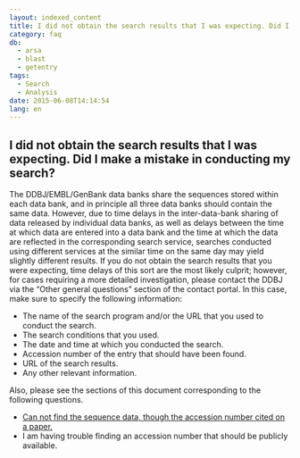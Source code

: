 ```yaml
---
layout: indexed_content
title: I did not obtain the search results that I was expecting. Did I make a mistake in conducting my search?
category: faq
db:
  - arsa
  - blast
  - getentry
tags: 
  - Search
  - Analysis
date: 2015-06-08T14:14:54
lang: en
---
```


## I did not obtain the search results that I was expecting. Did I make a mistake in conducting my search?

The DDBJ/EMBL/GenBank data banks share the sequences stored within each data bank, and in principle all three data banks should contain the same data. However, due to time delays in the inter-data-bank sharing of data released by individual data banks, as well as delays between the time at which data are entered into a data bank and the time at which the data are reflected in the corresponding search service, searches conducted using different services at the similar time on the same day may yield slightly different results. If you do not obtain the search results that you were expecting, time delays of this sort are the most likely culprit; however, for cases requiring a more detailed investigation, please contact the DDBJ via the “Other general questions” section of the contact portal. In this case, make sure to specify the following information: <br>
<ul>
  <li>The name of the search program and/or the URL that you used to conduct the search.</li>
  <li>The search conditions that you used.</li>
  <li>The date and time at which you conducted the search.</li>
  <li>Accession number of the entry that should have been found.</li>
  <li>URL of the search results.</li>
  <li> Any other relevant information.</li>
</ul>Also, please see the sections of this document corresponding to the following questions.
<ul>
  <li><a href="/faq/en/cannot-find-accession-number-cited-paper-e.html">Can not find the sequence data, though the accession number cited on a paper.</a></li>
  <li>I am having trouble finding an accession number that should be publicly available.</li>
</ul>